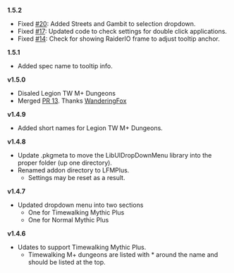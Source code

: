 **1.5.2**
  * Fixed [#20](https://github.com/ChrisKader/LFMPlus/issues/20): Added Streets and Gambit to selection dropdown.
  * Fixed [#17](https://github.com/ChrisKader/LFMPlus/issues/17): Updated code to check settings for double click applications.
  * Fixed [#14](https://github.com/ChrisKader/LFMPlus/issues/14): Check for showing RaiderIO frame to adjust tooltip anchor.

**1.5.1**
  * Added spec name to tooltip info.

**v1.5.0**
  * Disaled Legion TW M+ Dungeons
  * Merged [PR 13](https://github.com/ChrisKader/LFMPlus/pull/13). Thanks [WanderingFox](https://github.com/WanderingFox)

**v1.4.9**  
  * Added short names for Legion TW M+ Dungeons.

**v1.4.8**  
  * Update .pkgmeta to move the LibUIDropDownMenu library into the proper folder (up one directory).  
  * Renamed addon directory to LFMPlus.  
    * Settings may be reset as a result.  

**v1.4.7**
  * Updated dropdown menu into two sections  
    * One for Timewalking Mythic Plus  
    * One for Normal Mythic Plus  

**v1.4.6**  
  * Udates to support Timewalking Mythic Plus.  
    * Timewalking M+ dungeons are listed with * around the name and should be listed at the top.  
